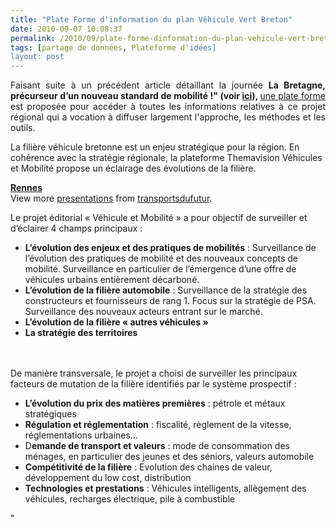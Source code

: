 ```yaml
---
title: "Plate Forme d'information du plan Véhicule Vert Breton"
date: 2010-09-07 10:08:37
permalink: /2010/09/plate-forme-dinformation-du-plan-vehicule-vert-breton.html
tags: [partage de données, Plateforme d'idées]
layout: post
---
```


<p style="text-align: justify">Faisant suite à un précédent article détaillant la journée <strong><span style=""font-size: small"">La Bretagne, précurseur d’un nouveau standard de mobilité !" (voir <a href="" /2010/07/synthese-conference-plan-vehicule-vert-breton-du-1er-juillet-2010.html"" target=""_self"">ici</a>), </span></strong><span style=""font-size: small""><a href=""http://www.themavision.fr/jcms/c_70658/projet-editorial"" target=""_blank"">une plate forme </a>est proposée pour accéder à toutes les informations relatives à ce projet régional qui a vocation à diffuser largement l'approche, les méthodes et les outils.</span></p> <p style=""text-align: justify"">La filière véhicule bretonne est un enjeu stratégique pour la région. En cohérence avec la stratégie régionale, la plateforme Themavision Véhicules et Mobilité propose un éclairage des évolutions de la filière.</p> <div id=""__ss_5143677"" style=""width: 425px""><strong style=""margin: 12px 0 4px""><a href=""http://www.slideshare.net/transportsdufutur/rennes"" title=""Rennes"">Rennes</a></strong>        <div style=""padding: 5px 0 12px"">View more <a href=""http://www.slideshare.net/"">presentations</a> from <a href=""http://www.slideshare.net/transportsdufutur"">transportsdufutur</a>.</div> </div> <p style=""text-align: justify""> </p>  <!--more-->   <p style=""text-align: justify"">Le projet éditorial « Véhicule et Mobilité » a pour objectif de surveiller et d’éclairer 4 champs principaux :</p> <ul style=""text-align: justify""> <li><strong>L’évolution des enjeux et des pratiques de mobilités</strong> : Surveillance de l’évolution des pratiques de mobilité et des nouveaux concepts de mobilité. Surveillance en particulier de l’émergence d’une offre de véhicules urbains entièrement décarboné.</li> <li><strong>L’évolution de la filière automobile</strong> : Surveillance de la stratégie des constructeurs et fournisseurs de rang 1. Focus sur la stratégie de PSA. Surveillance des nouveaux acteurs entrant sur le marché.</li> <li><strong>L’évolution de la filière « autres véhicules »</strong></li> <li><strong>La stratégie des territoires</strong></li> </ul> <p style=""text-align: justify""><br /><br />De manière transversale, le projet a choisi de surveiller les principaux facteurs de mutation de la filière identifiés par le système prospectif :</p> <ul> <li><strong>L’évolution du prix des matières premières</strong> : pétrole et métaux stratégiques</li> <li><strong>Régulation et réglementation</strong> : fiscalité, règlement de la vitesse, réglementations urbaines…</li> <li>D<strong>emande de transport et valeurs</strong> : mode de consommation des ménages, en particulier des jeunes et des séniors, valeurs automobile</li> <li><strong>Compétitivité de la filière</strong> : Evolution des chaines de valeur, développement du low cost, distribution</li> <li><strong>Technologies et prestations</strong> : Véhicules intelligents, allègement des véhicules, recharges électrique, pile à combustible</li> </ul>"
